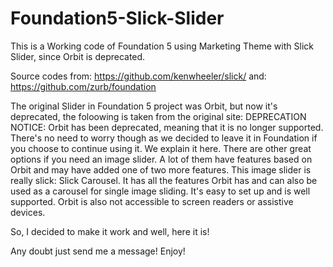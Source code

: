 Foundation5-Slick-Slider
========================

This is a Working code of Foundation 5 using Marketing Theme with Slick Slider, since Orbit is deprecated. 

Source codes from: https://github.com/kenwheeler/slick/
and: https://github.com/zurb/foundation

The original Slider in Foundation 5 project was Orbit, but now it's deprecated, the foloowing is taken from the original site:
DEPRECATION NOTICE:
Orbit has been deprecated, meaning that it is no longer supported. There's no need to worry though as we decided to leave it in Foundation if you choose to continue using it. We explain it here.
There are other great options if you need an image slider. A lot of them have features based on Orbit and may have added one of two more features.
This image slider is really slick: Slick Carousel. It has all the features Orbit has and can also be used as a carousel for single image sliding. It's easy to set up and is well supported.
Orbit is also not accessible to screen readers or assistive devices.

So, I decided to make it work and well, here it is!

Any doubt just send me a message!
Enjoy! 
